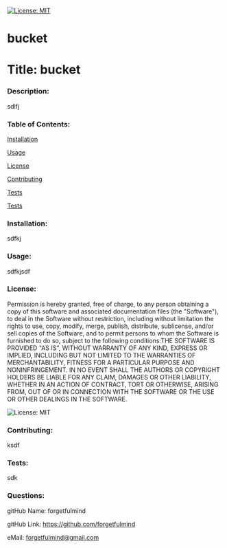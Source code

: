 
  [![License: MIT](https://img.shields.io/badge/License-MIT-yellow.svg)](https://opensource.org/licenses/MIT)
  # bucket
  
  <h1>Title: bucket</h1>

  <h3>Description:</h3> sdlfj

  <h3>Table of Contents:</h3> 

  [Installation](#install)

  [Usage](#usage)

  [License](#license)

  [Contributing](#contributing)

  [Tests](#tests)

  [Tests](#questions)

  <h3><a name="install">Installation:</a></h3>

  sdfkj

  <h3><a name="usage">Usage:</a></h3>

  sdfkjsdf

  <h3><a name="liscense">License:</a></h3>

  Permission is hereby granted, free of charge, to any person obtaining a copy of this software and associated documentation files (the "Software"), to deal in the Software without restriction, including without limitation the rights to use, copy, modify, merge, publish, distribute, sublicense, and/or sell copies of the Software, and to permit persons to whom the Software is furnished to do so, subject to the following conditions:THE SOFTWARE IS PROVIDED "AS IS", WITHOUT WARRANTY OF ANY KIND, EXPRESS OR IMPLIED, INCLUDING BUT NOT LIMITED TO THE WARRANTIES OF MERCHANTABILITY, FITNESS FOR A PARTICULAR PURPOSE AND NONINFRINGEMENT. IN NO EVENT SHALL THE AUTHORS OR COPYRIGHT HOLDERS BE LIABLE FOR ANY CLAIM, DAMAGES OR OTHER LIABILITY, WHETHER IN AN ACTION OF CONTRACT, TORT OR OTHERWISE, ARISING FROM, OUT OF OR IN CONNECTION WITH THE SOFTWARE OR THE USE OR OTHER DEALINGS IN THE SOFTWARE.


  ![License: MIT](https://opensource.org/licenses/MIT)

  <h3><a name="contributing">Contributing:</a></h3> 

  ksdf

  <a name="tests"><h3>Tests:</h3></a> 

  sdk

  <a name="questions"><h3>Questions:</h3></a>  

  gitHub Name: forgetfulmind

  gitHub Link: <a href="https://github.com/forgetfulmind">https://github.com/forgetfulmind</a>

  eMail: forgetfulmind@gmail.com

